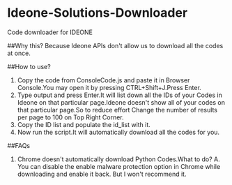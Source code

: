Ideone-Solutions-Downloader
===========================

Code downloader for IDEONE

##Why this?
Because Ideone APIs don't allow us to download all the codes at once.

##How to use?
1. Copy the code from ConsoleCode.js and paste it in Browser Console.You may open it by pressing CTRL+Shift+J.Press Enter.
1. Type output and press Enter.It will list down all the IDs of your Codes in Ideone on that particular page.Ideone doesn't show
all of your codes on that particular page.So to reduce effort Change the number of results per page to 100 on Top Right Corner.
1. Copy the ID list and populate the id_list with it.
1. Now run the script.It will automatically download all the codes for you.

##FAQs

1. Chrome doesn't automatically download Python Codes.What to do?
A. You can disable the enable malware protection option in Chrome while downloading and enable it back. But I won't recommend it.
